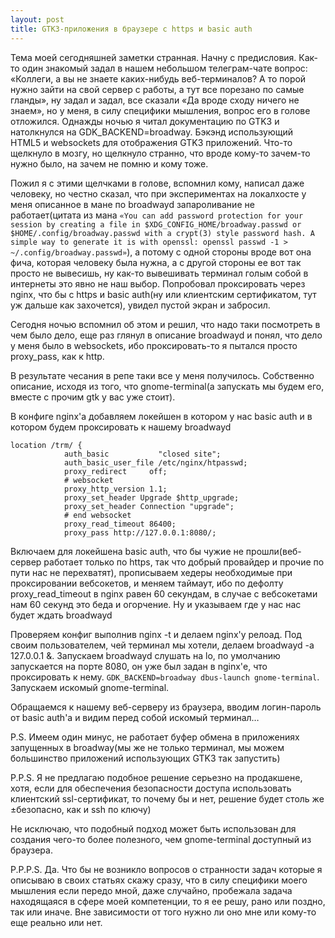 ```yaml
---
layout: post
title: GTK3-приложения в браузере с https и basic auth
---
```

Тема моей сегодняшней заметки странная. Начну с предисловия. Как-то один знакомый задал в нашем небольшом телеграм-чате вопрос: «Коллеги, а вы не знаете каких-нибудь веб-терминалов? А то порой нужно зайти на свой сервер с работы, а тут все порезано по самые гланды», ну задал и задал, все сказали «Да вроде сходу ничего не знаем», но у меня, в силу специфики мышления, вопрос его в голове отложился. Однажды ночью я читал документацию по GTK3 и натолкнулся на GDK_BACKEND=broadway. Бэкэнд использующий HTML5 и websockets для отображения GTK3 приложений. Что-то щелкнуло в мозгу, но щелкнуло странно, что вроде кому-то зачем-то нужно было, на зачем не помню и кому тоже.

Пожил я с этими щелчками в голове, вспомнил кому, написал даже человеку, но честно сказал, что при экспериментах на локалхосте у меня описанное в мане по broadwayd запароливание не работает(цитата из мана `«You can add password protection for your session by creating a file in $XDG_CONFIG_HOME/broadway.passwd or $HOME/.config/broadway.passwd with a crypt(3) style password hash. A simple way to generate it is with openssl: openssl passwd -1 > ~/.config/broadway.passwd»`), а потому с одной стороны вроде вот она фича, которая человеку была нужна, а с другой стороны ее вот так просто не вывесишь, ну как-то вывешивать терминал голым собой в интернеты это явно не наш выбор. Попробовал проксировать через nginx, что бы c https и basic auth(ну или клиентским сертификатом, тут уж дальше как захочется), увидел пустой экран и забросил.

Сегодня ночью вспомнил об этом и решил, что надо таки посмотреть в чем было дело, еще раз глянул в описание broadwayd и понял, что дело у меня было в websockets, ибо проксировать-то я пытался просто proxy_pass, как к http.

В результате чесания в репе таки все у меня получилось. Собственно описание, исходя из того, что gnome-terminal(а запускать мы будем его, вместе с прочим gtk у вас уже стоит).

В конфиге nginx'а добавляем локейшен в котором у нас basic auth и в котором будем проксировать к нашему broadwayd

    location /trm/ {
                auth_basic           "closed site";
                auth_basic_user_file /etc/nginx/htpasswd;
                proxy_redirect     off;
                # websocket
                proxy_http_version 1.1;
                proxy_set_header Upgrade $http_upgrade;
                proxy_set_header Connection "upgrade";
                # end websocket
                proxy_read_timeout 86400;
                proxy_pass http://127.0.0.1:8080/;

Включаем для локейшена basic auth, что бы чужие не прошли(веб-сервер работает только по https, так что добрый провайдер и прочие по пути нас не перехватят), прописываем хедеры необходимые при проксировании вебсокетов, и меняем таймаут, ибо по дефолту proxy_read_timeout в nginx равен 60 секундам, в случае с вебсокетами нам 60 секунд это беда и огорчение. Ну и указываем где у нас нас будет ждать broadwayd

Проверяем конфиг выполнив nginx -t и делаем nginx'у релоад. Под своим пользователем, чей терминал мы хотели, делаем broadwayd -a 127.0.0.1 &. Запускаем broadwayd слушать на lo, по умолчанию запускается на порте 8080, он уже был задан в nginx'е, что проксировать к нему.
`GDK_BACKEND=broadway dbus-launch gnome-terminal`. Запускаем искомый gnome-terminal.

Обращаемся к нашему веб-серверу из браузера, вводим логин-пароль от basic auth'а и видим перед собой искомый терминал…

P.S. Имеем один минус, не работает буфер обмена в приложениях запущенных в broadway(мы же не только терминал, мы можем большинство приложений использующих GTK3 так запустить)

P.P.S. Я не предлагаю подобное решение серьезно на продакшене, хотя, если для обеспечения безопасности доступа использовать клиентский ssl-сертификат, то почему бы и нет, решение будет столь же ±безопасно, как и ssh по ключу)

Не исключаю, что подобный подход может быть использован для создания чего-то более полезного, чем gnome-terminal доступный из браузера.

P.P.P.S. Да. Что бы не возникло вопросов о странности задач которые я описываю в своих статьях скажу сразу, что в силу специфики моего мышления если передо мной, даже случайно, пробежала задача находящаяся в сфере моей компетенции, то я ее решу, рано или поздно, так или иначе. Вне зависимости от того нужно ли оно мне или кому-то еще реально или нет.














































































































































































































































































































































































































































































































































































































































































































































































































































































































































